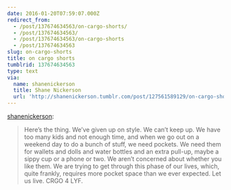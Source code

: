 ```yaml
---
date: 2016-01-20T07:59:07.000Z
redirect_from:
  - /post/137674634563/on-cargo-shorts/
  - /post/137674634563/
  - /post/137674634563/on-cargo-shorts
  - /post/137674634563
slug: on-cargo-shorts
title: on cargo shorts
tumblrid: 137674634563
type: text
via:
  name: shanenickerson
  title: Shane Nickerson
  url: 'http://shanenickerson.tumblr.com/post/127561589129/on-cargo-shorts'
---
```

<p><a href="http://shanenickerson.tumblr.com/post/127561589129/on-cargo-shorts" class="tumblr_blog">shanenickerson</a>:</p>

<blockquote><p>Here’s the thing. We’ve given up on style. We can’t keep up. We have too many kids and not enough time, and when we go out on a weekend day to do a bunch of stuff, we need pockets. We need them for wallets and dolls and water bottles and an extra pull-up, maybe a sippy cup or a phone or two. We aren’t concerned about whether you like them. We are trying to get through this phase of our lives, which, quite frankly, requires more pocket space than we ever expected. Let us live. CRGO 4 LYF.</p></blockquote>
